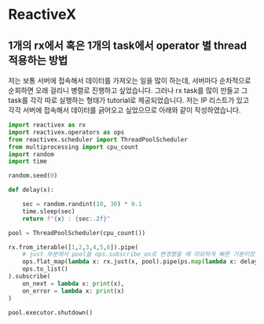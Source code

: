 # ReactiveX

## 1개의 rx에서 혹은 1개의 task에서 operator 별 thread 적용하는 방법

저는 보통 서버에 접속해서 데이터를 가져오는 일을 많이 하는데, 서버마다 순차적으로 순회하면 오래 걸리니 병렬로 진행하고 싶었습니다. 그러나 rx task를 많이 만들고 그 task를 각각 따로 실행하는 형태가 tutorial로 제공되었습니다. 저는 IP 리스트가 있고 각각 서버에 접속해서 데이터를 긁어오고 싶었으므로 아래와 같이 작성하였습니다.

```python
import reactivex as rx
import reactivex.operators as ops
from reactivex.scheduler import ThreadPoolScheduler
from multiprocessing import cpu_count
import random
import time

random.seed(0)

def delay(x):

    sec = random.randint(10, 30) * 0.1
    time.sleep(sec)
    return f"{x} : {sec:.2f}"

pool = ThreadPoolScheduler(cpu_count())

rx.from_iterable([1,2,3,4,5,6]).pipe(
    # just 부분에서 pool을 ops.subscribe_on로 변경했을 때 미묘하게 빠른 기분이었습니다.
    ops.flat_map(lambda x: rx.just(x, pool).pipe(ps.map(lambda x: delay(x)))),
    ops.to_list()
).subscribe(
    on_next = lambda x: print(x),
    on_error = lambda x: print(x)
)

pool.executor.shutdown()

```